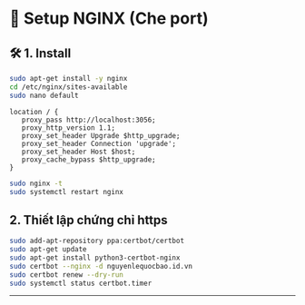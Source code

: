 # 🚀 Setup NGINX (Che port)

## 🛠️ 1. Install

```bash
sudo apt-get install -y nginx
cd /etc/nginx/sites-available
sudo nano default
```

```nginx
location / {
   proxy_pass http://localhost:3056;
   proxy_http_version 1.1;
   proxy_set_header Upgrade $http_upgrade;
   proxy_set_header Connection 'upgrade';
   proxy_set_header Host $host;
   proxy_cache_bypass $http_upgrade;
}
```

```bash
sudo nginx -t 
sudo systemctl restart nginx
```

## 2. Thiết lập chứng chỉ https

```bash
sudo add-apt-repository ppa:certbot/certbot
sudo apt-get update
sudo apt-get install python3-certbot-nginx
sudo certbot --nginx -d nguyenlequocbao.id.vn
sudo certbot renew --dry-run
sudo systemctl status certbot.timer
```

---
